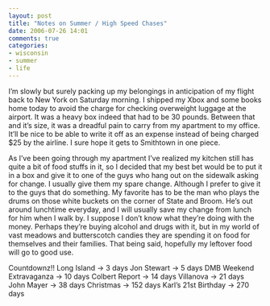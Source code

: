 ```yaml
---
layout: post
title: "Notes on Summer / High Speed Chases"
date: 2006-07-26 14:01
comments: true
categories:
- wisconsin
- summer
- life
---
```


I’m slowly but surely packing up my belongings in anticipation of my flight back to New York on Saturday morning. I shipped my Xbox and some books home today to avoid the charge for checking overweight luggage at the airport. It was a heavy box indeed that had to be 30 pounds. Between that and it’s size, it was a dreadful pain to carry from my apartment to my office. It’ll be nice to be able to write it off as an expense instead of being charged $25 by the airline. I sure hope it gets to Smithtown in one piece.

As I’ve been going through my apartment I’ve realized my kitchen still has quite a bit of food stuffs in it, so I decided that my best bet would be to put it in a box and give it to one of the guys who hang out on the sidewalk asking for change. I usually give them my spare change. Although I prefer to give it to the guys that do something. My favorite has to be the man who plays the drums on those white buckets on the corner of State and Broom. He’s out around lunchtime everyday, and I will usually save my change from lunch for him when I walk by. I suppose I don’t know what they’re doing with the money. Perhaps they’re buying alcohol and drugs with it, but in my world of vast meadows and butterscotch candies they are spending it on food for themselves and their families. That being said, hopefully my leftover food will go to good use.

Countdownz!!
Long Island -> 3 days
Jon Stewart -> 5 days
DMB Weekend Extravaganza -> 10 days
Colbert Report -> 14 days
Villanova -> 21 days
John Mayer -> 38 days
Christmas -> 152 days
Karl’s 21st Birthday -> 270 days
